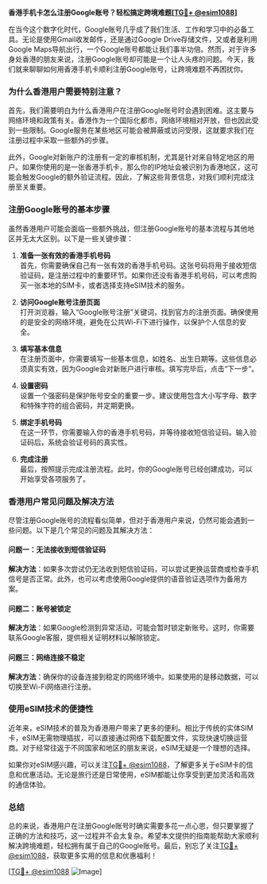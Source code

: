 **香港手机卡怎么注册Google账号？轻松搞定跨境难题[[TG💪+ @esim1088](https://t.me/s/esim1088)]**

在当今这个数字化时代，Google账号几乎成了我们生活、工作和学习中的必备工具。无论是使用Gmail收发邮件，还是通过Google Drive存储文件，又或者是利用Google Maps导航出行，一个Google账号都能让我们事半功倍。然而，对于许多身处香港的朋友来说，注册Google账号却可能是一个让人头疼的问题。今天，我们就来聊聊如何用香港手机卡顺利注册Google账号，让跨境难题不再困扰你。

### 为什么香港用户需要特别注意？

首先，我们需要明白为什么香港用户在注册Google账号时会遇到困难。这主要与网络环境和政策有关。香港作为一个国际化都市，网络环境相对开放，但也因此受到一些限制。Google服务在某些地区可能会被屏蔽或访问受限，这就要求我们在注册过程中采取一些额外的步骤。

此外，Google对新账户的注册有一定的审核机制，尤其是针对来自特定地区的用户。如果你使用的是一张香港手机卡，那么你的IP地址会被识别为香港地区，这可能会触发Google的额外验证流程。因此，了解这些背景信息，对我们顺利完成注册至关重要。

### 注册Google账号的基本步骤

虽然香港用户可能会面临一些额外挑战，但注册Google账号的基本流程与其他地区并无太大区别。以下是一些关键步骤：

1. **准备一张有效的香港手机号码**  
   首先，你需要确保自己有一张有效的香港手机号码。这张号码将用于接收短信验证码，是注册过程中的重要环节。如果你还没有香港手机号码，可以考虑购买一张本地的SIM卡，或者选择支持eSIM技术的服务。

2. **访问Google账号注册页面**  
   打开浏览器，输入“Google账号注册”关键词，找到官方的注册页面。确保使用的是安全的网络环境，避免在公共Wi-Fi下进行操作，以保护个人信息的安全。

3. **填写基本信息**  
   在注册页面中，你需要填写一些基本信息，如姓名、出生日期等。这些信息必须真实有效，因为Google会对新账户进行审核。填写完毕后，点击“下一步”。

4. **设置密码**  
   设置一个强密码是保护账号安全的重要一步。建议使用包含大小写字母、数字和特殊字符的组合密码，并定期更换。

5. **绑定手机号码**  
   在这一环节，你需要输入你的香港手机号码，并等待接收短信验证码。输入验证码后，系统会验证号码的真实性。

6. **完成注册**  
   最后，按照提示完成注册流程。此时，你的Google账号已经创建成功，可以开始享受各项服务了。

### 香港用户常见问题及解决方法

尽管注册Google账号的流程看似简单，但对于香港用户来说，仍然可能会遇到一些问题。以下是几个常见的问题及其解决方法：

#### 问题一：无法接收到短信验证码  
**解决方法**：如果多次尝试仍无法收到短信验证码，可以尝试更换运营商或检查手机信号是否正常。此外，也可以考虑使用Google提供的语音验证选项作为备用方案。

#### 问题二：账号被锁定  
**解决方法**：如果Google检测到异常活动，可能会暂时锁定新账号。这时，你需要联系Google客服，提供相关证明材料以解除锁定。

#### 问题三：网络连接不稳定  
**解决方法**：确保你的设备连接到稳定的网络环境中。如果使用的是移动数据，可以切换至Wi-Fi网络进行注册。

### 使用eSIM技术的便捷性

近年来，eSIM技术的普及为香港用户带来了更多的便利。相比于传统的实体SIM卡，eSIM无需物理插拔，可以直接通过网络下载配置文件，实现快速切换运营商。对于经常往返于不同国家和地区的朋友来说，eSIM无疑是一个理想的选择。

如果你对eSIM感兴趣，可以关注[TG💪+ @esim1088](https://t.me/s/esim1088)，了解更多关于eSIM卡的信息和优惠活动。无论是旅行还是日常使用，eSIM都能让你享受到更加灵活和高效的通信体验。

### 总结

总的来说，香港用户在注册Google账号时确实需要多花一点心思，但只要掌握了正确的方法和技巧，这一过程并不会太复杂。希望本文提供的指南能帮助大家顺利解决跨境难题，轻松拥有属于自己的Google账号。最后，别忘了关注[TG💪+ @esim1088](https://t.me/s/esim1088)，获取更多实用的信息和优惠福利！

[[TG💪+ @esim1088](https://t.me/s/esim1088) ![Image](https://i.postimg.cc/4NQfJmqS/Snipaste-2025-05-13-00-14-12.png)]